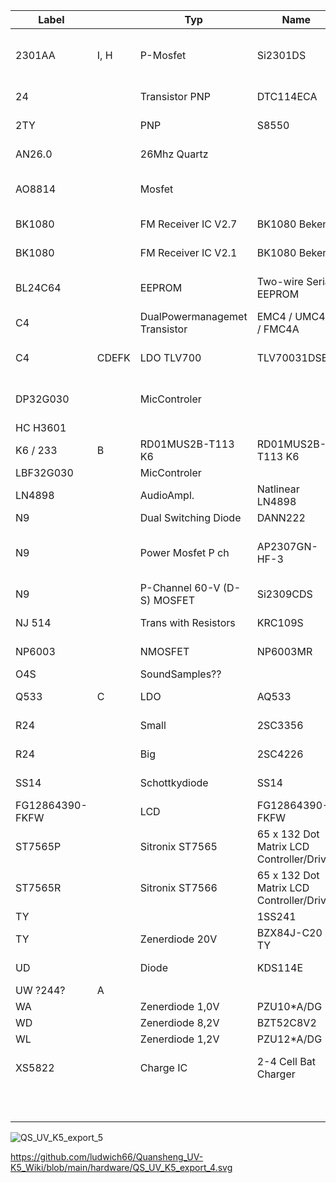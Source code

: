 
Label |   | Typ | Name | Pin | Case | Manufacturer | Datasheet-Link | Param1 | Param2 | Param3
-- | -- | -- | -- | -- | -- | -- | -- | -- | -- | --
2301AA | I, H | P-Mosfet | Si2301DS | 3 | TO-236 (SOT-23) | Vishay | https://github.com/amnemonic/Quansheng_UV-K5_Firmware/blob/main/hardware/2301A_SI2301_Datasheet.pdf | 2,5V |   | 1,25W
24 |   | Transistor PNP | DTC114ECA | 3 | SOT23 |   | https://github.com/ludwich66/Quansheng_UV-K5_Wiki/blob/main/hardware/24_DTC114ECA_Galaxy%20Electrical.pdf |   |   |  
2TY |   | PNP | S8550 | 3 |   |   | https://github.com/amnemonic/Quansheng_UV-K5_Firmware/blob/main/hardware/S8550-2TY-PNP_Datasheet.pdf |   |   |  
AN26.0 |   | 26Mhz Quartz |   |   |   |   | https://github.com/amnemonic/Quansheng_UV-K5_Firmware/blob/main/hardware/AN26.0_TCXO_KDS_Datasheet.pdf |   |   |  
AO8814 |   | Mosfet |   |   |   | Alpha & Omega Semiconductor, Ltd. | https://github.com/amnemonic/Quansheng_UV-K5_Firmware/blob/main/hardware/AO8814_AlphaOmegaSemiconductors.pdf |   |   |  
BK1080 |   | FM Receiver IC V2.7 | BK1080 Beken | 2x4 |   | Beken | https://github.com/amnemonic/Quansheng_UV-K5_Firmware/blob/main/hardware/BK1080_Datasheet_V2.7.pdf |   |   |  
BK1080 |   | FM Receiver IC V2.1 | BK1080 Beken | 2x4 |   | Beken | https://github.com/amnemonic/Quansheng_UV-K5_Firmware/blob/main/hardware/BK1080_Datasheet_V2.1.pdf |   |   |  
BL24C64 |   | EEPROM | Two-wire Serial EEPROM | 2x4 | JEDEC SOIC | Shanghai Belling Corp., Ltd | https://github.com/ludwich66/Quansheng_UV-K5_Firmware/blob/main/hardware/BL24C64_Datasheet.pdf | 64K 8192*8 |   |  
C4 |   | DualPowermanagemet Transistor | EMC4 / UMC4N / FMC4A | 5 |   |   |   |   |   |  
C4 | CDEFK | LDO TLV700 | TLV70031DSER | 5 | SC-70, SOT | TI | https://github.com/amnemonic/Quansheng_UV-K5_Firmware/blob/main/hardware/C4_TLV700_TI_Datasheet.pdf | 1,8 V |   |  
DP32G030 |   | MicControler |   |   |   | Action Dynamic Tech.(HK) Trading Co. |   |   |   |  
HC H3601 |   |   |   | 2x4 | SOP8 |   |   |   |   |  
K6 / 233 | B | RD01MUS2B-T113 K6 | RD01MUS2B-T113 K6 | 3 | SOT89 | Mitsubishi | https://github.com/ludwich66/Quansheng_UV-K5_Wiki/blob/main/hardware/K6_RD01MUS2B_Mitsubishi_Datasheet.pdf |   |   |  
LBF32G030 |   | MicControler |   |   |   |   |   |   |   |  
LN4898 |   | AudioAmpl. | Natlinear LN4898 | 2 x 4 | SOP8 | Natlinear | https://github.com/amnemonic/Quansheng_UV-K5_Firmware/blob/main/hardware/LN4898_Datasheet.pdf | 1W |   |  
N9 |   | Dual Switching Diode | DANN222 | 3 |   | ON |   |   |   |  
N9 |   | Power Mosfet P ch | AP2307GN-HF-3 | 3 | SOT-23 | Advanced Power Electronics Corp. |   |   |   |  
N9 |   | P-Channel 60-V (D-S) MOSFET | Si2309CDS | 3 | SOT-24 | Vishay Siliconix |   |   |   |  
NJ 514 |   | Trans with Resistors | KRC109S | 3 | SOT-23 | KEC | https://github.com/ludwich66/Quansheng_UV-K5_Wiki/blob/main/hardware/NJ_KRC109S_KEC_Datasheet.pdf |   |   |  
NP6003 |   | NMOSFET | NP6003MR | 3 | SOT-23-3L | Natlinear | https://github.com/ludwich66/Quansheng_UV-K5_Wiki/blob/main/hardware/NP6003_NP6003MR_Datasheet.pdf |   |   |  
O4S |   | SoundSamples?? |   | 2x4 |   |   |   |   |   |  
Q533 | C | LDO | AQ533 | 3 | SOT89 | acutechnoligy | https://github.com/amnemonic/Quansheng_UV-K5_Firmware/blob/main/hardware/AQ533_AcutechnologySemiconductor.pdf | 3,3V |   |  
R24 |   | Small | 2SC3356 |   | SOT-23 |   | https://github.com/amnemonic/Quansheng_UV-K5_Firmware/blob/main/hardware/R24_2SC4226_Datasheet.PDF |   |   |  
R24 |   | Big | 2SC4226 |   | SOT-323 |   | https://github.com/amnemonic/Quansheng_UV-K5_Firmware/blob/main/hardware/R24_2SC4226_Datasheet.PDF |   |   |  
SS14 |   | Schottkydiode | SS14 | 2 | DO-214AC |   |   | 40V | 1A |  
FG12864390-FKFW |   | LCD | FG12864390-FKFW | 12 | Modul |   |   | 128x64 px |   |  
ST7565P |   | Sitronix ST7565 | 65 x 132 Dot Matrix LCD Controller/Driver |   |   | Sitronix | https://github.com/amnemonic/Quansheng_UV-K5_Firmware/blob/main/hardware/ST7565P_Datasheet_V2.3.pdf |   |   |  
ST7565R |   | Sitronix ST7566 | 65 x 132 Dot Matrix LCD Controller/Driver |   |   | Sitronix | https://github.com/amnemonic/Quansheng_UV-K5_Firmware/blob/main/hardware/ST7565R_Datasheet_V1.7.pdf |   |   |  
TY |   |   | 1SS241 | 2 |   |   |   |   |   |  
TY |   | Zenerdiode 20V | BZX84J-C20 TY | 2 |   | NXP |   |   |   |  
UD |   | Diode | KDS114E | 2 | SOD-323F | KEC |   |   |   |  
UW ?244? | A |   |   | 3 | SOT89 |   |   |   |   |  
WA |   | Zenerdiode 1,0V | PZU10*A/DG | 2 |   | NXP |   | 1,0V |   |  
WD |   | Zenerdiode 8,2V | BZT52C8V2 | 2 |   | NXP |   | 8,2V |   |  
WL |   | Zenerdiode 1,2V | PZU12*A/DG | 2 |   | NXP |   | 1,2V |   |  
XS5822 |   | Charge IC | 2-4 Cell Bat Charger | 2 x 4 + 1 | E SOP8 | ShenZen ChipSourceTek | https://github.com/amnemonic/Quansheng_UV-K5_Firmware/blob/main/hardware/XS5822_Datasheet_V1.0.pdf |   |   |  
  |   |   |   |   |   |   |   |   |   |  
  |   |   |   |   |   |   |   |  

![QS_UV_K5_export_5](https://github.com/ludwich66/Quansheng_UV-K5_Wiki/assets/12202733/512b675c-f866-409b-b83a-fe6cca86d4f4)


https://github.com/ludwich66/Quansheng_UV-K5_Wiki/blob/main/hardware/QS_UV_K5_export_4.svg


